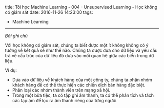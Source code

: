 title: Tôi học Machine Learning - 004 - Unsupervised Learning - Học không có giám sát
date: 2016-11-26 14:23:00
tags:
  - Machine Learning
---

*Bài ghi chú*

Với học không có giám sát, chúng ta biết được một ít không không có ý tưởng về kết quả sẽ như thế nào. Chúng ta được đưa cho dữ liệu và yêu cầu trả về cấu trúc của dữ liệu đó dựa vào mối quan hệ giữa các biến trong dữ liệu.

Ví dụ:

- Dựa vào dữ liệu về khách hàng của một công ty, chúng ta phân nhóm khách hàng để có thể thực hiện các chiến dịch bán hàng đặc biệt.
- Phân loại các nhóm thành viên trên mạng xã hội.
- Trong một bữa tiệc, ta có tập ghi âm thanh, ta có thể phân tích và tách các tạp âm để lọc ra âm thanh riêng của từng người.

